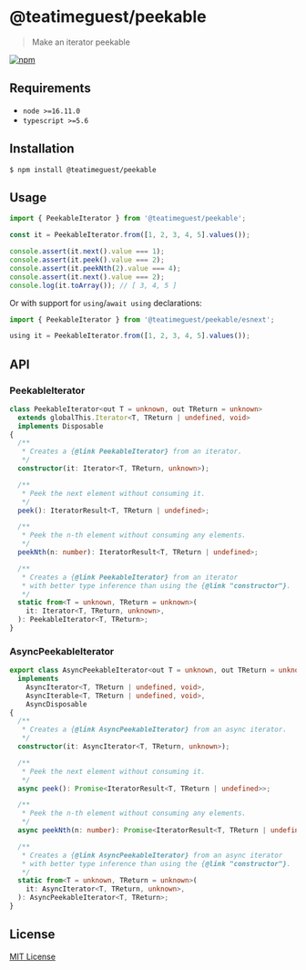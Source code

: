 # @teatimeguest/peekable

> Make an iterator peekable

[![npm][npm-badge]](https://www.npmjs.com/package/@teatimeguest/peekable)

[npm-badge]: https://img.shields.io/npm/v/@teatimeguest/peekable?logo=npm&logoColor=959da5&labelColor=2e353b&color=c40000

## Requirements

- `node >=16.11.0`
- `typescript >=5.6`

## Installation

```console
$ npm install @teatimeguest/peekable
```

## Usage

```typescript
import { PeekableIterator } from '@teatimeguest/peekable';

const it = PeekableIterator.from([1, 2, 3, 4, 5].values());

console.assert(it.next().value === 1);
console.assert(it.peek().value === 2);
console.assert(it.peekNth(2).value === 4);
console.assert(it.next().value === 2);
console.log(it.toArray()); // [ 3, 4, 5 ]
```

Or with support for `using`/`await using` declarations:

```typescript
import { PeekableIterator } from '@teatimeguest/peekable/esnext';

using it = PeekableIterator.from([1, 2, 3, 4, 5].values());
```

## API

### PeekableIterator

```typescript
class PeekableIterator<out T = unknown, out TReturn = unknown>
  extends globalThis.Iterator<T, TReturn | undefined, void>
  implements Disposable
{
  /**
   * Creates a {@link PeekableIterator} from an iterator.
   */
  constructor(it: Iterator<T, TReturn, unknown>);

  /**
   * Peek the next element without consuming it.
   */
  peek(): IteratorResult<T, TReturn | undefined>;

  /**
   * Peek the n-th element without consuming any elements.
   */
  peekNth(n: number): IteratorResult<T, TReturn | undefined>;

  /**
   * Creates a {@link PeekableIterator} from an iterator
   * with better type inference than using the {@link "constructor"}.
   */
  static from<T = unknown, TReturn = unknown>(
    it: Iterator<T, TReturn, unknown>,
  ): PeekableIterator<T, TReturn>;
}
```

### AsyncPeekableIterator

```typescript
export class AsyncPeekableIterator<out T = unknown, out TReturn = unknown>
  implements
    AsyncIterator<T, TReturn | undefined, void>,
    AsyncIterable<T, TReturn | undefined, void>,
    AsyncDisposable
{
  /**
   * Creates a {@link AsyncPeekableIterator} from an async iterator.
   */
  constructor(it: AsyncIterator<T, TReturn, unknown>);

  /**
   * Peek the next element without consuming it.
   */
  async peek(): Promise<IteratorResult<T, TReturn | undefined>>;

  /**
   * Peek the n-th element without consuming any elements.
   */
  async peekNth(n: number): Promise<IteratorResult<T, TReturn | undefined>>;

  /**
   * Creates a {@link AsyncPeekableIterator} from an async iterator
   * with better type inference than using the {@link "constructor"}.
   */
  static from<T = unknown, TReturn = unknown>(
    it: AsyncIterator<T, TReturn, unknown>,
  ): AsyncPeekableIterator<T, TReturn>;
}
```

## License

[MIT License](https://github.com/teatimeguest/node-texlive-packages/blob/main/packages/peekable/LICENSE)
